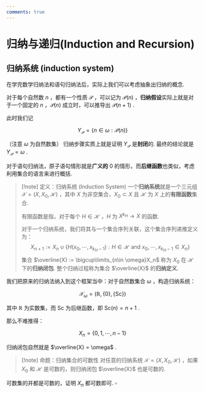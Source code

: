 ```yaml
---
comments: true
---
```

# 归纳与递归(Induction and Recursion)
## 归纳系统 (induction system)
在学完数学归纳法和语句归纳法后，实际上我们可以考虑抽象出归纳的概念.

对于每个自然数 $n$ ，都有一个性质 $\mathcal{P}$ ，可以记为 $\mathcal{P}(n)$ ，**归纳假设**实际上就是对于一个固定的 $n$ ，$\mathcal{P}(n)$ 成立时，可以推导出 $\mathcal{P}(n+1)$ .

此时我们记

$$
Y_{\mathcal{P}} = \left\lbrace n \in \omega : \mathcal{P}(n) \right\rbrace
$$

（注意 $\omega$ 为自然数集）
归纳步骤实质上就是证明 $Y_{\mathcal{P}}$ 是**封闭**的. 最终的结论就是 $Y_{\mathcal{P}}=\omega$ .

对于语句归纳法，原子语句情形就是**广义的** $0$ 的情形，而**后继函数**也类似，考虑利用集合的语言来进行概括.

>[!note] 定义：归纳系统 (Induction System)
>一个**归纳系统**就是一个三元组 $\mathcal{X}=(X,X_0,\mathcal{H})$ ，其中 $X$ 为非空集合，$X_0 \subset X$ 且 $\mathcal{H}$ 为 $X$ 上的**有限函数**集合.
>
>有限函数是指，对于每个 $H \in \mathcal{H}$ ，$H$ 为 $X^{k_H}\to X$ 的函数.
>
>对于一个归纳系统，我们将其与一个集合序列关联，这个集合序列递推定义为：
>$$ X_{n+1} := X_n \cup \left\lbrace H(x_0,\cdots,x_{k_H-1}):H\in \mathcal{H} \text{ and } x_0,\cdots,x_{k_H-1}\in X_n \right\rbrace $$
>集合 $\overline{X} := \bigcup\limits_{n\in \omega}X_n$ 称为 $X_0$ 在 $\mathcal{H}$ 下的**归纳闭包**. 整个归纳过程称为集合 $\overline{X}$ 的**归纳定义**.


我们把原来的归纳法纳入到这个框架当中：对于自然数集合 $\omega$ ，构造归纳系统：

$$
\mathcal{X}_\omega = (\mathbb{R},\left\lbrace 0 \right\rbrace,\left\lbrace \mathrm{Sc} \right\rbrace)
$$

其中 $\mathbb{R}$ 为实数集，而 $\mathrm{Sc}$ 为后继函数，即 $\mathrm{Sc}(n)=n+1$ .

那么不难推得：

$$
X_n = \left\lbrace 0,1,\cdots,n-1 \right\rbrace
$$

归纳闭包自然就是 $\overline{X} = \omega$ .

>[!note] 命题：归纳集合的可数性
>对任意的归纳系统 $\mathcal{X} = (X,X_0,\mathcal{H})$ ，如果 $X_0$ 和 $\mathcal{H}$ 是可数的，则归纳闭包 $\overline{X}$ 也是可数的.

可数集的并都是可数的，证明 $X_n$ 都可数即可. $\square$

